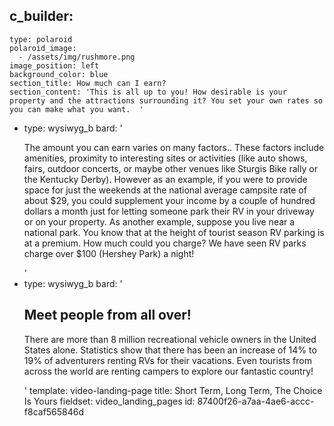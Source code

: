 c_builder:
  - 
    type: polaroid
    polaroid_image:
      - /assets/img/rushmore.png
    image_position: left
    background_color: blue
    section_title: How much can I earn?
    section_content: 'This is all up to you! How desirable is your property and the attractions surrounding it? You set your own rates so you can make what you want.  '
  - 
    type: wysiwyg_b
    bard: '<p>The amount you can earn varies on many factors.. These factors include amenities, proximity to interesting sites or activities (like auto shows, fairs, outdoor concerts, or maybe other venues like Sturgis Bike rally or the Kentucky Derby). However as an example, if you were to provide space for just the weekends at the national average campsite rate of about $29, you could supplement your income by a couple of hundred dollars a month just for letting someone park their RV in your driveway or on your property. As another example, suppose you live near a national park. You know that at the height of tourist season RV parking is at a premium. How much could you charge? We have seen RV parks charge over $100 (Hershey Park) a night!<br></p>'
  - 
    type: wysiwyg_b
    bard: '<h2>Meet people from all over!</h2><p>There are more than 8 million recreational vehicle owners in the United States alone. Statistics show that there has been an increase of 14% to 19% of adventurers renting RVs for their vacations. Even tourists from across the world are renting campers to explore our fantastic country!</p>'
template: video-landing-page
title: Short Term, Long Term, The Choice Is Yours
fieldset: video_landing_pages
id: 87400f26-a7aa-4ae6-accc-f8caf565846d
